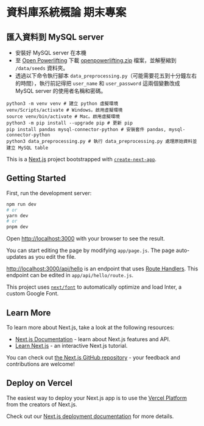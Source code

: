 # 資料庫系統概論 期末專案

## 匯入資料到 MySQL server

- 安裝好 MySQL server 在本機
- 至 [Open Powerlifting](http://old.openpowerlifting.org/data.html) 下載 [openpowerlifting.zip](http://old.openpowerlifting.org/static/openpowerlifting.zip) 檔案，並解壓縮到 ```/data/seeds``` 資料夾。
- 透過以下命令執行腳本 ```data_preprocessing.py```（可能需要花五到十分鐘左右的時間），執行前記得把 ```user_name``` 和 ```user_password``` 這兩個變數改成 MySQL server 的使用者名稱和密碼。


```
python3 -m venv venv # 建立 python 虛擬環境
venv/Scripts/activate # Windows。啟用虛擬環境
source venv/bin/activate # Mac。啟用虛擬環境
python3 -m pip install --upgrade pip # 更新 pip
pip install pandas mysql-connector-python # 安裝套件 pandas, mysql-connector-python
python3 data_preprocessing.py # 執行 data_preprocessing.py 處理原始資料並建立 MySQL table
```

This is a [Next.js](https://nextjs.org/) project bootstrapped with [`create-next-app`](https://github.com/vercel/next.js/tree/canary/packages/create-next-app).

## Getting Started

First, run the development server:

```bash
npm run dev
# or
yarn dev
# or
pnpm dev
```

Open [http://localhost:3000](http://localhost:3000) with your browser to see the result.

You can start editing the page by modifying `app/page.js`. The page auto-updates as you edit the file.

[http://localhost:3000/api/hello](http://localhost:3000/api/hello) is an endpoint that uses [Route Handlers](https://beta.nextjs.org/docs/routing/route-handlers). This endpoint can be edited in `app/api/hello/route.js`.

This project uses [`next/font`](https://nextjs.org/docs/basic-features/font-optimization) to automatically optimize and load Inter, a custom Google Font.

## Learn More

To learn more about Next.js, take a look at the following resources:

- [Next.js Documentation](https://nextjs.org/docs) - learn about Next.js features and API.
- [Learn Next.js](https://nextjs.org/learn) - an interactive Next.js tutorial.

You can check out [the Next.js GitHub repository](https://github.com/vercel/next.js/) - your feedback and contributions are welcome!

## Deploy on Vercel

The easiest way to deploy your Next.js app is to use the [Vercel Platform](https://vercel.com/new?utm_medium=default-template&filter=next.js&utm_source=create-next-app&utm_campaign=create-next-app-readme) from the creators of Next.js.

Check out our [Next.js deployment documentation](https://nextjs.org/docs/deployment) for more details.
